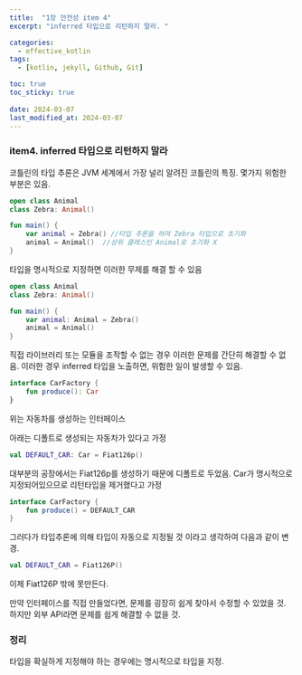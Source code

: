```yaml
---
title:  "1장 안전성 item 4"
excerpt: "inferred 타입으로 리턴하지 말라. "

categories:
  - effective_kotlin
tags:
  - [kotlin, jekyll, Github, Git]

toc: true
toc_sticky: true
 
date: 2024-03-07
last_modified_at: 2024-03-07
---
```


### item4. inferred 타입으로 리턴하지 말라

코틀린의 타입 추론은 JVM 세계에서 가장 널리 알려진 코틀린의 특징.  몇가지 위험한 부분은 있음.

```kotlin
open class Animal
class Zebra: Animal() 

fun main() {
    var animal = Zebra() //타입 추론을 하여 Zebra 타입으로 초기화
    animal = Animal()  //상위 클래스인 Animal로 초기화 X
}
```

타입을 명시적으로 지정하면 이러한 무제를 해결 할 수 있음

```kotlin
open class Animal
class Zebra: Animal()

fun main() {
    var animal: Animal = Zebra()
    animal = Animal()
}
```

직접 라이브러리 또는 모듈을 조작할 수 없는 경우 이러한 문제를 간단히 해결할 수 없음. 이러한 경우 inferred 타입을 노출하면, 위험한 일이 발생할 수 있음.

```kotlin
interface CarFactory {
    fun produce(): Car
}
```

위는 자동차를 생성하는 인터페이스

아래는 디폴트로 생성되는 자동차가 있다고 가정

```kotlin
val DEFAULT_CAR: Car = Fiat126p()
```

대부분의 공장에서는 Fiat126p를 생성하기 때문에 디폴트로 두었음. Car가 명시적으로 지정되어있으므로 리턴타입을 제거했다고 가정

```kotlin
interface CarFactory {
    fun produce() = DEFAULT_CAR
}
```

그러다가 타입추론에 의해 타입이 자동으로 지정될 것 이라고 생각하여 다음과 같이 변경.

```kotlin
val DEFAULT_CAR = Fiat126P()
```

이제 Fiat126P 밖에 못만든다.

만약 인터페이스를 직접 만들었다면, 문제를 굉장히 쉽게 찾아서 수정할 수 있었을 것. 하지만 외부 API라면 문제를 쉽게 해결할 수 없을 것.

### 정리

타입을 확실하게 지정해야 하는 경우에는 명시적으로 타입을 지정.